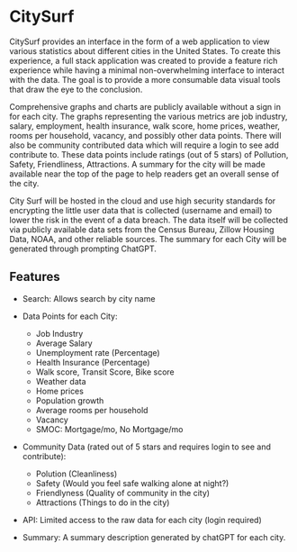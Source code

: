 # CitySurf

CitySurf provides an interface in the form of a web application to view various statistics about different cities in the United States. To create this experience, a full stack application was created to provide a feature rich experience while having a minimal non-overwhelming interface to interact with the data. The goal is to provide a more consumable data visual tools that draw the eye to the conclusion.

Comprehensive graphs and charts are publicly available without a sign in for each city. The graphs representing the various metrics are job industry, salary, employment, health insurance, walk score, home prices, weather, rooms per household, vacancy, and possibly other data points. There will also be community contributed data which will require a login to see add contribute to. These data points include ratings (out of 5 stars) of Pollution, Safety, Friendliness, Attractions. A summary for the city will be made available near the top of the page to help readers get an overall sense of the city.

City Surf will be hosted in the cloud and use high security standards for encrypting the little user data that is collected (username and email) to lower the risk in the event of a data breach. The data itself will be collected via publicly available data sets from the Census Bureau, Zillow Housing Data, NOAA, and other reliable sources. The summary for each City will be generated through prompting ChatGPT.


## Features

- Search: Allows search by city name 
- Data Points for each City:
    - Job Industry
    - Average Salary
    - Unemployment rate (Percentage)
    - Health Insurance (Percentage)
    - Walk score, Transit Score, Bike score
    - Weather data
    - Home prices
    - Population growth
    - Average rooms per household
    - Vacancy
    - SMOC: Mortgage/mo, No Mortgage/mo

- Community Data (rated out of 5 stars and requires login to see and contribute):
    - Polution (Cleanliness)
    - Safety (Would you feel safe walking alone at night?)
    - Friendlyness (Quality of community in the city)
    - Attractions (Things to do in the city)

- API: Limited access to the raw data for each city (login required)

- Summary: A summary description generated by chatGPT for each city.
